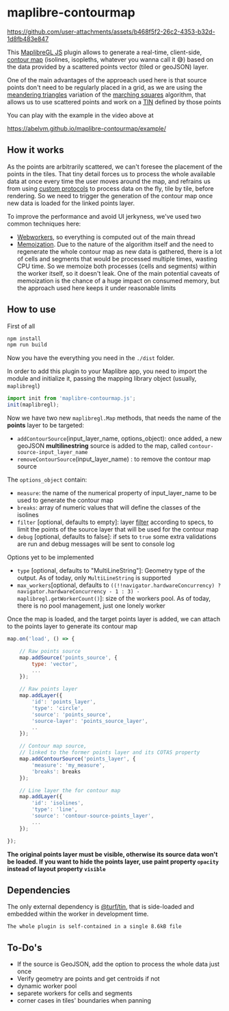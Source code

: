# maplibre-contourmap

https://github.com/user-attachments/assets/b468f5f2-26c2-4353-b32d-1d8fb483e847

This [MaplibreGL JS](https://maplibre.org/) plugin allows to generate a real-time, client-side, [contour map](https://en.wikipedia.org/wiki/Contour_line) (isolines, isopleths, whatever you wanna call it 😅) based on the data provided by a scattered points vector (tiled or geoJSON) layer.

One of the main advantages of the approeach used here is that source points don't need to be regularly placed in a grid, as we are using the [meandering triangles](https://en.wikipedia.org/wiki/Marching_squares#Contouring_triangle_meshes) variation of the [marching squares](https://en.wikipedia.org/wiki/Marching_squares) algorithm, that allows us to use scattered points and work on a [TIN](https://en.wikipedia.org/wiki/Triangulated_irregular_network) defined by those points

You can play with the example in the video above at

https://abelvm.github.io/maplibre-contourmap/example/

## How it works

As the points are arbitrarily scattered, we can't foresee the placement of the points in the tiles. That tiny detail forces us to process the whole available data at once every time the user moves around the map, and refrains us from using [custom protocols](https://maplibre.org/maplibre-gl-js/docs/API/functions/addProtocol/) to process data on the fly, tile by tile, before rendering. So we need to trigger the generation of the contour map once new data is loaded for the linked points layer.

To improve the performance and avoid UI jerkyness, we've used two common techniques here:

* [Webworkers](https://developer.mozilla.org/en-US/docs/Web/API/Web_Workers_API), so everything is computed out of the main thread
* [Memoization](https://en.wikipedia.org/wiki/Memoization). Due to the nature of the algorithm itself and the need to regenerate the whole contour map as new data is gathered, there is a lot of cells and segments that would be processed multiple times, wasting CPU time. So we memoize both processes (cells and segments) within the worker itself, so it doesn't leak. One of the main potential caveats of memoization is the chance of a huge impact on consumed memory, but the approach used here keeps it under reasonable limits

## How to use

First of all

```bash
npm install
npm run build
```

Now you have the everything you need in the `./dist` folder.

In order to add this plugin to your Maplibre app, you need to import the module and initialize it, passing the mapping library object (usually, `maplibregl`)

```javascript
import init from 'maplibre-contourmap.js';
init(maplibregl);
```

Now we have two new `maplibregl.Map` methods, that needs the name of the **points** layer to be targeted:

* `addContourSource`(input_layer_name, options_object): once added, a new geoJSON **multilinestring** source is added to the map, called `contour-source-input_layer_name`
* `removeContourSource`(input_layer_name) : to remove the contour map source

The `options_object` contain:

* `measure`: the name of the numerical property of input_layer_name to be used to generate the contour map
* `breaks`: array of numeric values that will define the classes of the isolines
* `filter` [optional, defaults to empty]: layer [filter](https://maplibre.org/maplibre-style-spec/layers/#filter) according to specs, to limit the points of the source layer that will be used for the contour map
* `debug` [optional, defaults to false]: if sets to `true` some extra validations are run and debug messages will be sent to console log

Options yet to be implemented

* `type` [optional, defaults to "MultiLineString"]: Geometry type of the output. As of today, only `MultiLineString` is supported
* `max_workers`[optional, defaults to `((!!navigator.hardwareConcurrency) ? navigator.hardwareConcurrency - 1 : 3) - maplibregl.getWorkerCount()`]: size of the workers pool. As of today, there is no pool management, just one lonely worker

Once the map is loaded, and the target points layer is added, we can attach to the points layer to generate its contour map

```javascript
map.on('load', () => {

    // Raw points source
    map.addSource('points_source', {
        type: 'vector',
        ...
    });

    // Raw points layer
    map.addLayer({
        'id': 'points_layer',
        'type': 'circle',
        'source': 'points_source',
        'source-layer': 'points_source_layer',
        ..
    });

    // Contour map source,
    // linked to the former points layer and its COTAS property
    map.addContourSource('points_layer', {
        'measure': 'my_measure',
        'breaks': breaks
    });

    // Line layer the for contour map
    map.addLayer({
        'id': 'isolines',
        'type': 'line',
        'source': 'contour-source-points_layer',
        ...
    });

});
```

**The original points layer must be visible, otherwise its source data won't be loaded. If you want to hide the points layer, use paint property `opacity` instead of layout property `visible`**

## Dependencies

The only external dependency is [@turf/tin](https://turfjs.org/docs/api/tin), that is side-loaded and embedded within the worker in development time.

`The whole plugin is self-contained in a single 8.6kB file`

## To-Do's

* If the source is GeoJSON, add the option to process the whole data just once
* Verify geometry are points and get centroids if not
* dynamic worker pool
* separete workers for cells and segments
* corner cases in tiles' boundaries when panning
